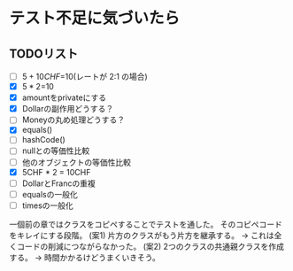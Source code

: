 # テスト不足に気づいたら

## TODOリスト

- [ ] $5+10CHF=$10(レートが 2:1 の場合)
- [x] $5 * 2=$10
- [x] amountをprivateにする
- [x] Dollarの副作用どうする？
- [ ] Moneyの丸め処理どうする？
- [x] equals()
- [ ] hashCode()
- [ ] nullとの等価性比較
- [ ] 他のオブジェクトの等価性比較
- [x] 5CHF * 2 = 10CHF
- [ ] DollarとFrancの重複
- [ ] equalsの一般化
- [ ] timesの一般化

一個前の章ではクラスをコピペすることでテストを通した。
そのコピペコードをキレイにする段階。
(案1) 片方のクラスがもう片方を継承する。
-> これは全くコードの削減につながらなかった。
(案2) 2つのクラスの共通親クラスを作成する。
-> 時間かかるけどうまくいきそう。
